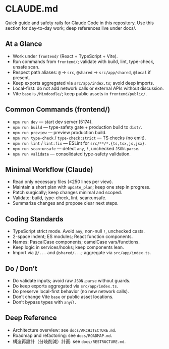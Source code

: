 # CLAUDE.md

Quick guide and safety rails for Claude Code in this repository. Use this section for day-to-day work; deep references live under docs/.

## At a Glance

- Work under `frontend/` (React + TypeScript + Vite).
- Run commands from `frontend/`; validate with build, lint, type-check, unsafe scan.
- Respect path aliases: `@` → `src`, `@shared` → `src/app/shared`, `@local` if present.
- Keep exports aggregated via `src/app/index.ts`; avoid deep imports.
- Local-first: do not add network calls or external APIs without discussion.
- Vite `base` is `/Mindoodle/`; keep public assets in `frontend/public/`.

## Common Commands (frontend/)

- `npm run dev` — start dev server (5174).
- `npm run build` — type-safety gate + production build to `dist/`.
- `npm run preview` — preview production build.
- `npm run type-check` / `type-check:strict` — TS checks (no emit).
- `npm run lint` / `lint:fix` — ESLint for `src/**/*.{ts,tsx,js,jsx}`.
- `npm run scan:unsafe` — detect `any`, `!`, unchecked `JSON.parse`.
- `npm run validate` — consolidated type-safety validation.

## Minimal Workflow (Claude)

- Read only necessary files (≤250 lines per view).
- Maintain a short plan with `update_plan`; keep one step in progress.
- Patch surgically; keep changes minimal and scoped.
- Validate: build, type-check, lint, scan:unsafe.
- Summarize changes and propose clear next steps.

## Coding Standards

- TypeScript strict mode. Avoid `any`, non-null `!`, unchecked casts.
- 2-space indent; ES modules; React function components.
- Names: PascalCase components; camelCase vars/functions.
- Keep logic in services/hooks; keep components lean.
- Import via `@/...` and `@shared/...`; aggregate via `src/app/index.ts`.

## Do / Don’t

- Do validate inputs; avoid raw `JSON.parse` without guards.
- Do keep exports aggregated via `src/app/index.ts`.
- Do preserve local-first behavior (no new network calls).
- Don’t change Vite `base` or public asset locations.
- Don’t bypass types with `any`/`!`.

## Deep Reference

- Architecture overview: see `docs/ARCHITECTURE.md`.
- Roadmap and refactoring: see `docs/ROADMAP.md`.
- 構造再設計（分岐削減）計画: see `docs/RESTRUCTURE.md`.

